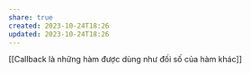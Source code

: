 ```yaml
---
share: true
created: 2023-10-24T18:26
updated: 2023-10-24T18:26
---
```

[[Callback là những hàm được dùng như đối số của hàm khác]]